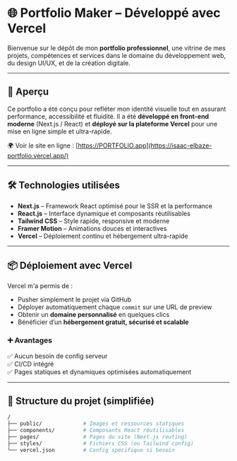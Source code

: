 # 🌐 Portfolio Maker – Développé avec Vercel

Bienvenue sur le dépôt de mon **portfolio professionnel**, une vitrine de mes projets, compétences et services dans le domaine du développement web, du design UI/UX, et de la création digitale.

---

## 🚀 Aperçu
Ce portfolio a été conçu pour refléter mon identité visuelle tout en assurant performance, accessibilité et fluidité. Il a été **développé en front-end moderne** (Next.js / React) et **déployé sur la plateforme Vercel** pour une mise en ligne simple et ultra-rapide.

🌍 Voir le site en ligne : [https://PORTFOLIO.app](https://isaac-elbaze-portfolio.vercel.app/)

---

## 🛠️ Technologies utilisées

- **Next.js** – Framework React optimisé pour le SSR et la performance
- **React.js** – Interface dynamique et composants réutilisables
- **Tailwind CSS** – Style rapide, responsive et moderne
- **Framer Motion** – Animations douces et interactives
- **Vercel** – Déploiement continu et hébergement ultra-rapide

---

## 📦 Déploiement avec Vercel

Vercel m'a permis de :
- Pusher simplement le projet via GitHub
- Déployer automatiquement chaque `commit` sur une URL de preview
- Obtenir un **domaine personnalisé** en quelques clics
- Bénéficier d’un **hébergement gratuit, sécurisé et scalable**

### ➕ Avantages
✅ Aucun besoin de config serveur  
✅ CI/CD intégré  
✅ Pages statiques et dynamiques optimisées automatiquement  

---

## 📂 Structure du projet (simplifiée)
```bash
/
├── public/             # Images et ressources statiques
├── components/         # Composants React réutilisables
├── pages/              # Pages du site (Next.js routing)
├── styles/             # Fichiers CSS (ou Tailwind config)
└── vercel.json         # Config spécifique si besoin
